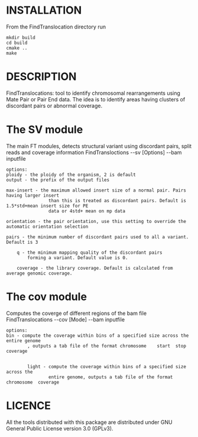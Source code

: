 INSTALLATION
==============

From the FindTranslocation directory run
```
mkdir build
cd build
cmake ..
make
```

DESCRIPTION
==============
FindTranslocations: tool to identify  chromosomal rearrangements using Mate Pair or Pair End data. The idea is to identify areas having clusters of discordant pairs or abnormal coverage.

The SV module
=============
The main FT modules, detects structural variant using discordant pairs, split reads and coverage information
    FindTransloctions --sv [Options] --bam inputfile 

    options:
    ploidy - the ploidy of the organism, 2 is default
    output - the prefix of the output files
        
    max-insert - the maximum allowed insert size of a normal pair. Pairs having larger insert 
                    than this is treated as discordant pairs. Default is 1.5*std+mean insert size for PE 
                    data or 4std+ mean on mp data
                        
    orientation - the pair orientation, use this setting to override the automatic orientation selection
            
    pairs - the minimum number of discordant pairs used to all a variant. Default is 3
            
        q - the minimum mapping quality of the discordant pairs 
            forming a variant. Default value is 0.
                                        
        coverage - the library coverage. Default is calculated from average genomic coverage.

The cov module
==============
Computes the coverge of different regions of the bam file
    FindTranslocations --cov [Mode] --bam inputfile
    
    options:
    bin - compute the coverage within bins of a specified size across the entire genome
            , outputs a tab file of the format chromosome    start  stop coverage
            
            
            light - compute the coverage within bins of a specified size across the 
                    entire genome, outputs a tab file of the format chromosome  coverage
            

LICENCE
==============
All the tools distributed with this package are distributed under GNU General Public License version 3.0 (GPLv3). 



